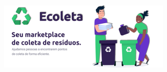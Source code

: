 <h1 align="center">
    <img alt="Ecoleta" title="#Ecoleta" src=".github/capa.png" width="500px" />
</h1>